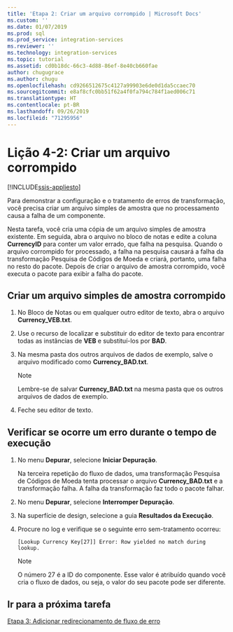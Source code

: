 ```yaml
---
title: 'Etapa 2: Criar um arquivo corrompido | Microsoft Docs'
ms.custom: ''
ms.date: 01/07/2019
ms.prod: sql
ms.prod_service: integration-services
ms.reviewer: ''
ms.technology: integration-services
ms.topic: tutorial
ms.assetid: cd0b18dc-66c3-4d88-86ef-8e40cb660fae
author: chugugrace
ms.author: chugu
ms.openlocfilehash: cd9266512675c4127a99903e6de0d1da5ccaec70
ms.sourcegitcommit: e8af8cfc0bb51f62a4f0fa794c784f1aed006c71
ms.translationtype: HT
ms.contentlocale: pt-BR
ms.lasthandoff: 09/26/2019
ms.locfileid: "71295956"
---
```

# <a name="lesson-4-2-create-a-corrupted-file"></a>Lição 4-2: Criar um arquivo corrompido

[!INCLUDE[ssis-appliesto](../includes/ssis-appliesto-ssvrpluslinux-asdb-asdw-xxx.md)]



Para demonstrar a configuração e o tratamento de erros de transformação, você precisa criar um arquivo simples de amostra que no processamento causa a falha de um componente.  
  
Nesta tarefa, você cria uma cópia de um arquivo simples de amostra existente. Em seguida, abra o arquivo no bloco de notas e edite a coluna **CurrencyID** para conter um valor errado, que falha na pesquisa. Quando o arquivo corrompido for processado, a falha na pesquisa causará a falha da transformação Pesquisa de Códigos de Moeda e criará, portanto, uma falha no resto do pacote. Depois de criar o arquivo de amostra corrompido, você executa o pacote para exibir a falha do pacote.  
  
## <a name="create-a-corrupted-sample-flat-file"></a>Criar um arquivo simples de amostra corrompido  
  
1.  No Bloco de Notas ou em qualquer outro editor de texto, abra o arquivo **Currency_VEB.txt**.  
  
2.  Use o recurso de localizar e substituir do editor de texto para encontrar todas as instâncias de **VEB** e substituí-los por **BAD**.  
  
3.  Na mesma pasta dos outros arquivos de dados de exemplo, salve o arquivo modificado como **Currency_BAD.txt**.  
  
    > [!NOTE]  
    > Lembre-se de salvar **Currency_BAD.txt** na mesma pasta que os outros arquivos de dados de exemplo.  
  
4.  Feche seu editor de texto.  
  
## <a name="verify-that-an-error-occurs-during-run-time"></a>Verificar se ocorre um erro durante o tempo de execução  
  
1.  No menu **Depurar**, selecione **Iniciar Depuração**.  
  
    Na terceira repetição do fluxo de dados, uma transformação Pesquisa de Códigos de Moeda tenta processar o arquivo **Currency_BAD.txt** e a transformação falha. A falha da transformação faz todo o pacote falhar.  
  
2.  No menu **Depurar**, selecione **Interromper Depuração**.  
  
3.  Na superfície de design, selecione a guia **Resultados da Execução**.  
  
4.  Procure no log e verifique se o seguinte erro sem-tratamento ocorreu:  
  
    ```
    [Lookup Currency Key[27]] Error: Row yielded no match during lookup.
    ```
  
    > [!NOTE]  
    > O número 27 é a ID do componente. Esse valor é atribuído quando você cria o fluxo de dados, ou seja, o valor do seu pacote pode ser diferente.  
  
## <a name="go-to-next-task"></a>Ir para a próxima tarefa  
[Etapa 3: Adicionar redirecionamento de fluxo de erro](../integration-services/lesson-4-3-adding-error-flow-redirection.md)  
  
  
  
